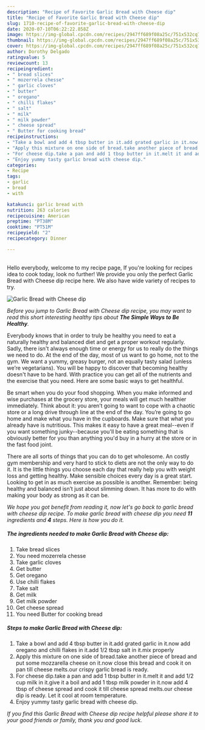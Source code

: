 ```yaml
---
description: "Recipe of Favorite Garlic Bread with Cheese dip"
title: "Recipe of Favorite Garlic Bread with Cheese dip"
slug: 1710-recipe-of-favorite-garlic-bread-with-cheese-dip
date: 2020-07-10T06:22:22.858Z
image: https://img-global.cpcdn.com/recipes/2947ff689f08a25c/751x532cq70/garlic-bread-with-cheese-dip-recipe-main-photo.jpg
thumbnail: https://img-global.cpcdn.com/recipes/2947ff689f08a25c/751x532cq70/garlic-bread-with-cheese-dip-recipe-main-photo.jpg
cover: https://img-global.cpcdn.com/recipes/2947ff689f08a25c/751x532cq70/garlic-bread-with-cheese-dip-recipe-main-photo.jpg
author: Dorothy Delgado
ratingvalue: 5
reviewcount: 13
recipeingredient:
- " bread slices"
- " mozerrela chesse"
- " garlic cloves"
- " butter"
- " oregano"
- " chilli flakes"
- " salt"
- " milk"
- " milk powder"
- " cheese spread"
- " Butter for cooking bread"
recipeinstructions:
- "Take a bowl and add 4 tbsp butter in it.add grated garlic in it.now add oregano and chilli flakes in it.add 1/2 tbsp salt in it.mix properly"
- "Apply this mixture on one side of bread.take another piece of bread and put some mozzarella cheese on it.now close this bread and cook it on pan till cheese melts.our crispy garlic bread is ready."
- "For cheese dip.take a pan and add 1 tbsp butter in it.melt it and add 1/2 cup milk in it.give it a boil and add 1 tbsp milk powder in it.now add 4 tbsp of cheese spread and cook it till cheese spread melts.our cheese dip is ready. Let it cool at room temperature."
- "Enjoy yummy tasty garlic bread with cheese dip."
categories:
- Recipe
tags:
- garlic
- bread
- with

katakunci: garlic bread with 
nutrition: 263 calories
recipecuisine: American
preptime: "PT38M"
cooktime: "PT51M"
recipeyield: "2"
recipecategory: Dinner

---
```

<br>
Hello everybody, welcome to my recipe page, If you're looking for recipes idea to cook today, look no further! We provide you only the perfect Garlic Bread with Cheese dip recipe here. We also have wide variety of recipes to try.
<br>


![Garlic Bread with Cheese dip](https://img-global.cpcdn.com/recipes/2947ff689f08a25c/751x532cq70/garlic-bread-with-cheese-dip-recipe-main-photo.jpg)

<i>Before you jump to Garlic Bread with Cheese dip recipe, you may want to read this short interesting healthy tips about <strong>The Simple Ways to Be Healthy</strong>.</i>

Everybody knows that in order to truly be healthy you need to eat a naturally healthy and balanced diet and get a proper workout regularly. Sadly, there isn't always enough time or energy for us to really do the things we need to do. At the end of the day, most of us want to go home, not to the gym. We want a yummy, greasy burger, not an equally tasty salad (unless we’re vegetarians). You will be happy to discover that becoming healthy doesn't have to be hard. With practice you can get all of the nutrients and the exercise that you need. Here are some basic ways to get healthful.

Be smart when you do your food shopping. When you make informed and wise purchases at the grocery store, your meals will get much healthier immediately. Think about it: you aren’t going to want to cope with a chaotic store or a long drive through line at the end of the day. You’re going to go home and make what you have in the cupboards. Make sure that what you already have is nutritious. This makes it easy to have a great meal--even if you want something junky--because you'll be eating something that is obviously better for you than anything you'd buy in a hurry at the store or in the fast food joint.

There are all sorts of things that you can do to get wholesome. An costly gym membership and very hard to stick to diets are not the only way to do it. It is the little things you choose each day that really help you with weight loss and getting healthy. Make sensible choices every day is a great start. Looking to get in as much exercise as possible is another. Remember: being healthy and balanced isn’t just about slimming down. It has more to do with making your body as strong as it can be. 


<i>We hope you got benefit from reading it, now let's go back to garlic bread with cheese dip recipe. To make garlic bread with cheese dip you need <strong>11</strong> ingredients and <strong>4</strong> steps. Here is how you do it.
</i>

##### The ingredients needed to make Garlic Bread with Cheese dip:

1. Take  bread slices
1. You need  mozerrela chesse
1. Take  garlic cloves
1. Get  butter
1. Get  oregano
1. Use  chilli flakes
1. Take  salt
1. Get  milk
1. Get  milk powder
1. Get  cheese spread
1. You need  Butter for cooking bread


##### Steps to make Garlic Bread with Cheese dip:

1. Take a bowl and add 4 tbsp butter in it.add grated garlic in it.now add oregano and chilli flakes in it.add 1/2 tbsp salt in it.mix properly
1. Apply this mixture on one side of bread.take another piece of bread and put some mozzarella cheese on it.now close this bread and cook it on pan till cheese melts.our crispy garlic bread is ready.
1. For cheese dip.take a pan and add 1 tbsp butter in it.melt it and add 1/2 cup milk in it.give it a boil and add 1 tbsp milk powder in it.now add 4 tbsp of cheese spread and cook it till cheese spread melts.our cheese dip is ready. Let it cool at room temperature.
1. Enjoy yummy tasty garlic bread with cheese dip.


<i>If you find this Garlic Bread with Cheese dip recipe helpful please share it to your good friends or family, thank you and good luck.</i>
